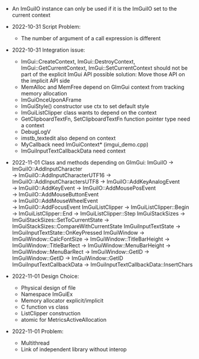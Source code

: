 - An ImGuiIO instance can only be used if it is the ImGuiIO set to the current context

- 2022-10-31 Script Problem:
    - The number of argument of a call expression is different
- 2022-10-31 Integration issue:
    - ImGui::CreateContext, ImGui::DestroyContext, ImGui::GetCurrentContext, ImGui::SetCurrentContext should not be part of the explicit ImGui API
        possible solution: Move those API on the implicit API side
    - MemAlloc and MemFree depend on GImGui context from tracking memory allocation
    - ImGuiOnceUponAFrame
    - ImGuiStyle() constructor use ctx to set default style
    - ImGuiListClipper class wants to depend on the context
    - GetClipboardTextFn, SetClipboardTextFn function pointer type need a context
    - DebugLogV
    - imstb_textedit also depend on context
    - MyCallback need ImGuiContext* (imgui_demo.cpp)
    - ImGuiInputTextCallbackData need context
- 2022-11-01 Class and methods depending on GImGui:
    ImGuiIO
        -> ImGuiIO::AddInputCharacter     
        -> ImGuiIO::AddInputCharacterUTF16
        -> ImGuiIO::AddInputCharactersUTF8
        -> ImGuiIO::AddKeyAnalogEvent     
        -> ImGuiIO::AddKeyEvent
        -> ImGuiIO::AddMousePosEvent      
        -> ImGuiIO::AddMouseButtonEvent   
        -> ImGuiIO::AddMouseWheelEvent    
        -> ImGuiIO::AddFocusEvent
    ImGuiListClipper
        -> ImGuiListClipper::Begin
        -> ImGuiListClipper::End
        -> ImGuiListClipper::Step
    ImGuiStackSizes
        -> ImGuiStackSizes::SetToCurrentState
        -> ImGuiStackSizes::CompareWithCurrentState
    ImGuiInputTextState
        -> ImGuiInputTextState::OnKeyPressed
    ImGuiWindow
        -> ImGuiWindow::CalcFontSize
        -> ImGuiWindow::TitleBarHeight
        -> ImGuiWindow::TitleBarRect
        -> ImGuiWindow::MenuBarHeight
        -> ImGuiWindow::MenuBarRect
        -> ImGuiWindow::GetID
        -> ImGuiWindow::GetID
        -> ImGuiWindow::GetID
    ImGuiInputTextCallbackData
        -> ImGuiInputTextCallbackData::InsertChars
- 2022-11-01 Design Choice:
  - Physical design of file
  - Namespace ImGuiEx
  - Memory allocator explicit/implicit
  - C function vs class
  - ListClipper construction
  - atomic for MetricsActiveAllocation

- 2022-11-01 Problem:
  - Multithread
  - Link of independent library without interop

    
